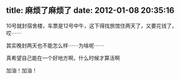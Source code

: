 title: 麻烦了麻烦了
date: 2012-01-08 20:35:16
---

10号就封宿舍楼，车票是12号中午，这下得找旅馆住两天了，又要花钱了，哎⋯⋯

其实晚封两天也不能怎么样⋯⋯为啥呢⋯⋯

真希望自己能在一个好地方啊，什么时候才算活啊

加油！加油！